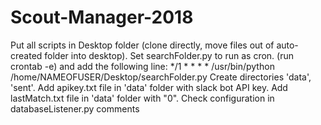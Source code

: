 # Scout-Manager-2018
Put all scripts in Desktop folder (clone directly, move files out of auto-created folder into desktop).
Set searchFolder.py to run as cron. (run crontab -e) and add the following line:
*/1 * * * * /usr/bin/python /home/NAMEOFUSER/Desktop/searchFolder.py
Create directories 'data', 'sent'.
Add apikey.txt file in 'data' folder with slack bot API key.
Add lastMatch.txt file in 'data' folder with "0".
Check configuration in databaseListener.py comments

